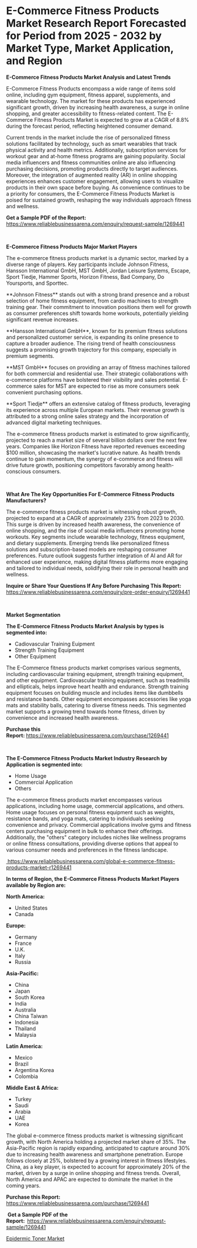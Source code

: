 <p><h1>E-Commerce Fitness Products Market Research Report Forecasted for Period from 2025 -  2032 by Market Type, Market Application, and Region</h1></p><p><strong>E-Commerce Fitness Products Market Analysis and Latest Trends</strong></p>
<p><p>E-Commerce Fitness Products encompass a wide range of items sold online, including gym equipment, fitness apparel, supplements, and wearable technology. The market for these products has experienced significant growth, driven by increasing health awareness, a surge in online shopping, and greater accessibility to fitness-related content. The E-Commerce Fitness Products Market is expected to grow at a CAGR of 8.8% during the forecast period, reflecting heightened consumer demand.</p><p>Current trends in the market include the rise of personalized fitness solutions facilitated by technology, such as smart wearables that track physical activity and health metrics. Additionally, subscription services for workout gear and at-home fitness programs are gaining popularity. Social media influencers and fitness communities online are also influencing purchasing decisions, promoting products directly to target audiences. Moreover, the integration of augmented reality (AR) in online shopping experiences enhances customer engagement, allowing users to visualize products in their own space before buying. As convenience continues to be a priority for consumers, the E-Commerce Fitness Products Market is poised for sustained growth, reshaping the way individuals approach fitness and wellness.</p></p>
<p><strong>Get a Sample PDF of the Report:&nbsp;</strong> <a href="https://www.reliablebusinessarena.com/enquiry/request-sample/1269441?utm_campaign=1891&utm_medium=2&utm_source=Github&utm_content=ia&utm_term=24032025&utm_id=e-commerce-fitness-products">https://www.reliablebusinessarena.com/enquiry/request-sample/1269441</a></p>
<p>&nbsp;</p>
<p><strong>E-Commerce Fitness Products Major Market Players</strong></p>
<p><p>The e-commerce fitness products market is a dynamic sector, marked by a diverse range of players. Key participants include Johnson Fitness, Hansson International GmbH, MST GmbH, Jordan Leisure Systems, Escape, Sport Tiedje, Hammer Sports, Horizon Fitness, Bad Company, Do Yoursports, and Sporttec.</p><p>**Johnson Fitness** stands out with a strong brand presence and a robust selection of home fitness equipment, from cardio machines to strength training gear. Their commitment to innovation positions them well for growth as consumer preferences shift towards home workouts, potentially yielding significant revenue increases.</p><p>**Hansson International GmbH**, known for its premium fitness solutions and personalized customer service, is expanding its online presence to capture a broader audience. The rising trend of health consciousness suggests a promising growth trajectory for this company, especially in premium segments.</p><p>**MST GmbH** focuses on providing an array of fitness machines tailored for both commercial and residential use. Their strategic collaborations with e-commerce platforms have bolstered their visibility and sales potential. E-commerce sales for MST are expected to rise as more consumers seek convenient purchasing options.</p><p>**Sport Tiedje** offers an extensive catalog of fitness products, leveraging its experience across multiple European markets. Their revenue growth is attributed to a strong online sales strategy and the incorporation of advanced digital marketing techniques.</p><p>The e-commerce fitness products market is estimated to grow significantly, projected to reach a market size of several billion dollars over the next few years. Companies like Horizon Fitness have reported revenues exceeding $100 million, showcasing the market's lucrative nature. As health trends continue to gain momentum, the synergy of e-commerce and fitness will drive future growth, positioning competitors favorably among health-conscious consumers.</p></p>
<p>&nbsp;</p>
<p><strong>What Are The Key Opportunities For E-Commerce Fitness Products Manufacturers?</strong></p>
<p><p>The e-commerce fitness products market is witnessing robust growth, projected to expand at a CAGR of approximately 23% from 2023 to 2030. This surge is driven by increased health awareness, the convenience of online shopping, and the rise of social media influencers promoting home workouts. Key segments include wearable technology, fitness equipment, and dietary supplements. Emerging trends like personalized fitness solutions and subscription-based models are reshaping consumer preferences. Future outlook suggests further integration of AI and AR for enhanced user experience, making digital fitness platforms more engaging and tailored to individual needs, solidifying their role in personal health and wellness.</p></p>
<p><strong>Inquire or Share Your Questions If Any Before Purchasing This Report:</strong> <a href="https://www.reliablebusinessarena.com/enquiry/pre-order-enquiry/1269441?utm_campaign=1891&utm_medium=2&utm_source=Github&utm_content=ia&utm_term=24032025&utm_id=e-commerce-fitness-products">https://www.reliablebusinessarena.com/enquiry/pre-order-enquiry/1269441</a></p>
<p>&nbsp;</p>
<p><strong>Market Segmentation</strong></p>
<p><strong>The E-Commerce Fitness Products Market Analysis by types is segmented into:</strong></p>
<p><ul><li>Cadiovascular Training Euipment</li><li>Strength Training Equipment</li><li>Other Equipment</li></ul></p>
<p><p>The E-Commerce fitness products market comprises various segments, including cardiovascular training equipment, strength training equipment, and other equipment. Cardiovascular training equipment, such as treadmills and ellipticals, helps improve heart health and endurance. Strength training equipment focuses on building muscle and includes items like dumbbells and resistance bands. Other equipment encompasses accessories like yoga mats and stability balls, catering to diverse fitness needs. This segmented market supports a growing trend towards home fitness, driven by convenience and increased health awareness.</p></p>
<p><strong>Purchase this Report:&nbsp;</strong><a href="https://www.reliablebusinessarena.com/purchase/1269441?utm_campaign=1891&utm_medium=2&utm_source=Github&utm_content=ia&utm_term=24032025&utm_id=e-commerce-fitness-products">https://www.reliablebusinessarena.com/purchase/1269441</a></p>
<p>&nbsp;</p>
<p><strong>The E-Commerce Fitness Products Market Industry Research by Application is segmented into:</strong></p>
<p><ul><li>Home Usage</li><li>Commercial Application</li><li>Others</li></ul></p>
<p><p>The e-commerce fitness products market encompasses various applications, including home usage, commercial applications, and others. Home usage focuses on personal fitness equipment such as weights, resistance bands, and yoga mats, catering to individuals seeking convenience and privacy. Commercial applications involve gyms and fitness centers purchasing equipment in bulk to enhance their offerings. Additionally, the "others" category includes niches like wellness programs or online fitness consultations, providing diverse options that appeal to various consumer needs and preferences in the fitness landscape.</p></p>
<p><a href="https://www.reliablebusinessarena.com/global-e-commerce-fitness-products-market-r1269441?utm_campaign=1891&utm_medium=2&utm_source=Github&utm_content=ia&utm_term=24032025&utm_id=e-commerce-fitness-products">&nbsp;https://www.reliablebusinessarena.com/global-e-commerce-fitness-products-market-r1269441</a></p>
<p><strong>In terms of Region, the E-Commerce Fitness Products Market Players available by Region are:</strong></p>
<p>
    <p> <strong> North America: </strong>
        <ul>
            <li>United States</li>
            <li>Canada</li>
        </ul>
        </p> 
    <p> <strong> Europe: </strong>
        <ul>
            <li>Germany</li>
            <li>France</li>
            <li>U.K.</li>
            <li>Italy</li>
            <li>Russia</li>
        </ul>
        </p> 
    <p> <strong> Asia-Pacific: </strong>
        <ul>
            <li>China</li>
            <li>Japan</li>
            <li>South Korea</li>
            <li>India</li>
            <li>Australia</li>
            <li>China Taiwan</li>
            <li>Indonesia</li>
            <li>Thailand</li>
            <li>Malaysia</li>
        </ul>
        </p> 
    <p> <strong> Latin America: </strong>
        <ul>
            <li>Mexico</li>
            <li>Brazil</li>
            <li>Argentina Korea</li>
            <li>Colombia</li>
        </ul>
        </p> 
    <p> <strong> Middle East & Africa: </strong>
        <ul>
            <li>Turkey</li>
            <li>Saudi</li>
            <li>Arabia</li>
            <li>UAE</li>
            <li>Korea</li>
        </ul>
    </p>
    </p>
<p><p>The global e-commerce fitness products market is witnessing significant growth, with North America holding a projected market share of 35%. The Asia-Pacific region is rapidly expanding, anticipated to capture around 30% due to increasing health awareness and smartphone penetration. Europe follows closely at 25%, bolstered by a growing interest in fitness lifestyles. China, as a key player, is expected to account for approximately 20% of the market, driven by a surge in online shopping and fitness trends. Overall, North America and APAC are expected to dominate the market in the coming years.</p></p>
<p><strong>Purchase this Report: </strong><a href="https://www.reliablebusinessarena.com/purchase/1269441?utm_campaign=1891&utm_medium=2&utm_source=Github&utm_content=ia&utm_term=24032025&utm_id=e-commerce-fitness-products">https://www.reliablebusinessarena.com/purchase/1269441</a></p>
<p>&nbsp;<strong>Get a Sample PDF of the Report:&nbsp;&nbsp;</strong><a href="https://www.reliablebusinessarena.com/enquiry/request-sample/1269441?utm_campaign=1891&utm_medium=2&utm_source=Github&utm_content=ia&utm_term=24032025&utm_id=e-commerce-fitness-products">https://www.reliablebusinessarena.com/enquiry/request-sample/1269441</a></p>
<p><strong></strong></p>
<p><p><a href="https://github.com/Krish2023na/Market-Research-Report-List-7/blob/main/epidermic-toner-market.md?utm_campaign=1891&utm_medium=2&utm_source=Github&utm_content=ia&utm_term=24032025&utm_id=e-commerce-fitness-products">Epidermic Toner Market</a></p></p>